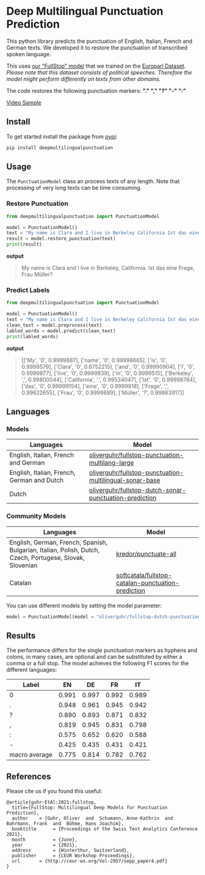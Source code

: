 # Deep Multilingual Punctuation Prediction

This python library predicts the punctuation of English, Italian, French and German texts. We developed it to restore the punctuation of transcribed spoken language. 

This uses [our "FullStop" model](https://huggingface.co/oliverguhr/fullstop-punctuation-multilang-large/) that we trained on the [Europarl Dataset](https://huggingface.co/datasets/wmt/europarl). *Please note that this dataset consists of political speeches. Therefore the model might perform differently on texts from other domains.*

The code restores the following punctuation markers: **"." "," "?" "-" ":"**


[Video Sample](https://user-images.githubusercontent.com/3495355/150677531-13f2037d-8673-4e34-8769-0da1784c2fe7.mp4)

## Install 

To get started install the package from [pypi](https://pypi.org/project/deepmultilingualpunctuation/):

```bash
pip install deepmultilingualpunctuation
```

## Usage
The ```PunctuationModel``` class an process texts of any length. Note that processing of very long texts can be time consuming.

### Restore Punctuation
```python
from deepmultilingualpunctuation import PunctuationModel

model = PunctuationModel()
text = "My name is Clara and I live in Berkeley California Ist das eine Frage Frau Müller"
result = model.restore_punctuation(text)
print(result)
```

**output**
> My name is Clara and I live in Berkeley, California. Ist das eine Frage, Frau Müller?


### Predict Labels 
```python
from deepmultilingualpunctuation import PunctuationModel

model = PunctuationModel()
text = "My name is Clara and I live in Berkeley California Ist das eine Frage Frau Müller"
clean_text = model.preprocess(text)
labled_words = model.predict(clean_text)
print(labled_words)
```

**output**

> [['My', '0', 0.9999887], ['name', '0', 0.99998665], ['is', '0', 0.9998579], ['Clara', '0', 0.6752215], ['and', '0', 0.99990904], ['I', '0', 0.9999877], ['live', '0', 0.9999839], ['in', '0', 0.9999515], ['Berkeley', ',', 0.99800044], ['California', '.', 0.99534047], ['Ist', '0', 0.99998784], ['das', '0', 0.99999154], ['eine', '0', 0.9999918], ['Frage', ',', 0.99622655], ['Frau', '0', 0.9999889], ['Müller', '?', 0.99863917]]

## Languages

### Models

| Languages                                  | Model                                                        |
| ------------------------------------------ | ------------------------------------------------------------ |
| English, Italian, French and German        | [oliverguhr/fullstop-punctuation-multilang-large](https://huggingface.co/oliverguhr/fullstop-punctuation-multilang-large) |
| English, Italian, French, German and Dutch | [oliverguhr/fullstop-punctuation-multilingual-sonar-base](https://huggingface.co/oliverguhr/fullstop-punctuation-multilingual-sonar-base) |
| Dutch                                      | [oliverguhr/fullstop-dutch-sonar-punctuation-prediction](https://huggingface.co/oliverguhr/fullstop-dutch-sonar-punctuation-prediction) |

### Community Models

| Languages                                  | Model                                                        |
| ------------------------------------------ | ------------------------------------------------------------ |
|English, German, French, Spanish, Bulgarian, Italian, Polish, Dutch, Czech, Portugese, Slovak, Slovenian| [kredor/punctuate-all](https://huggingface.co/kredor/punctuate-all)                                                             |
| Catalan                                    | [softcatala/fullstop-catalan-punctuation-prediction](https://huggingface.co/softcatala/fullstop-catalan-punctuation-prediction) |

You can use different models by setting the model parameter:

```python
model = PunctuationModel(model = "oliverguhr/fullstop-dutch-punctuation-prediction")
```



## Results 

The performance differs for the single punctuation markers as hyphens and colons, in many cases, are optional and can be substituted by either a comma or a full stop. The model achieves the following F1 scores for the different languages:

| Label         | EN    | DE    | FR    | IT    |
| ------------- | ----- | ----- | ----- | ----- |
| 0             | 0.991 | 0.997 | 0.992 | 0.989 |
| .             | 0.948 | 0.961 | 0.945 | 0.942 |
| ?             | 0.890 | 0.893 | 0.871 | 0.832 |
| ,             | 0.819 | 0.945 | 0.831 | 0.798 |
| :             | 0.575 | 0.652 | 0.620 | 0.588 |
| -             | 0.425 | 0.435 | 0.431 | 0.421 |
| macro average | 0.775 | 0.814 | 0.782 | 0.762 |


## References
Please cite us if you found this useful:

```
@article{guhr-EtAl:2021:fullstop,
  title={FullStop: Multilingual Deep Models for Punctuation Prediction},
  author    = {Guhr, Oliver  and  Schumann, Anne-Kathrin  and  Bahrmann, Frank  and  Böhme, Hans Joachim},
  booktitle      = {Proceedings of the Swiss Text Analytics Conference 2021},
  month          = {June},
  year           = {2021},
  address        = {Winterthur, Switzerland},
  publisher      = {CEUR Workshop Proceedings},  
  url       = {http://ceur-ws.org/Vol-2957/sepp_paper4.pdf}
}
```
